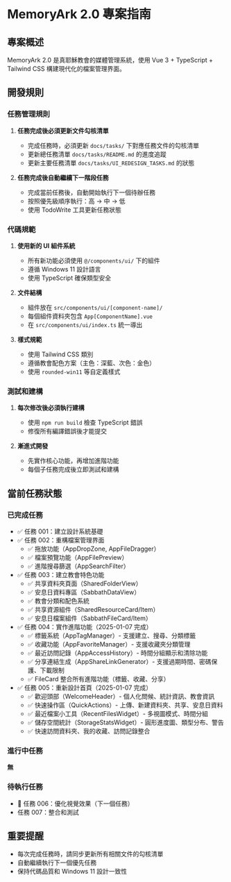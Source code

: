 # MemoryArk 2.0 專案指南

## 專案概述
MemoryArk 2.0 是真耶穌教會的媒體管理系統，使用 Vue 3 + TypeScript + Tailwind CSS 構建現代化的檔案管理界面。

## 開發規則

### 任務管理規則
1. **任務完成後必須更新文件勾核清單**
   - 完成任務時，必須更新 `docs/tasks/` 下對應任務文件的勾核清單
   - 更新總任務清單 `docs/tasks/README.md` 的進度追蹤
   - 更新主要任務清單 `docs/tasks/UI_REDESIGN_TASKS.md` 的狀態

2. **任務完成後自動繼續下一階段任務**
   - 完成當前任務後，自動開始執行下一個待辦任務
   - 按照優先級順序執行：高 → 中 → 低
   - 使用 TodoWrite 工具更新任務狀態

### 代碼規範
1. **使用新的 UI 組件系統**
   - 所有新功能必須使用 `@/components/ui/` 下的組件
   - 遵循 Windows 11 設計語言
   - 使用 TypeScript 確保類型安全

2. **文件結構**
   - 組件放在 `src/components/ui/[component-name]/`
   - 每個組件資料夾包含 `App[ComponentName].vue`
   - 在 `src/components/ui/index.ts` 統一導出

3. **樣式規範**
   - 使用 Tailwind CSS 類別
   - 遵循教會配色方案（主色：深藍、次色：金色）
   - 使用 `rounded-win11` 等自定義樣式

### 測試和建構
1. **每次修改後必須執行建構**
   - 使用 `npm run build` 檢查 TypeScript 錯誤
   - 修復所有編譯錯誤後才能提交

2. **漸進式開發**
   - 先實作核心功能，再增加進階功能
   - 每個子任務完成後立即測試和建構

## 當前任務狀態

### 已完成任務
- ✅ 任務 001：建立設計系統基礎
- ✅ 任務 002：重構檔案管理界面
  - ✅ 拖放功能（AppDropZone, AppFileDragger）
  - ✅ 檔案預覽功能（AppFilePreview）
  - ✅ 進階搜尋篩選（AppSearchFilter）
- ✅ 任務 003：建立教會特色功能
  - ✅ 共享資料夾頁面（SharedFolderView）
  - ✅ 安息日資料專區（SabbathDataView）
  - ✅ 教會分類和配色系統
  - ✅ 共享資源組件（SharedResourceCard/Item）
  - ✅ 安息日檔案組件（SabbathFileCard/Item）
- ✅ 任務 004：實作進階功能（2025-01-07 完成）
  - ✅ 標籤系統（AppTagManager）- 支援建立、搜尋、分類標籤
  - ✅ 收藏功能（AppFavoriteManager）- 支援收藏夾分類管理
  - ✅ 最近訪問記錄（AppAccessHistory）- 時間分組顯示和清除功能
  - ✅ 分享連結生成（AppShareLinkGenerator）- 支援過期時間、密碼保護、下載限制
  - ✅ FileCard 整合所有進階功能（標籤、收藏、分享）
- ✅ 任務 005：重新設計首頁（2025-01-07 完成）
  - ✅ 歡迎頭部（WelcomeHeader）- 個人化問候、統計資訊、教會資訊
  - ✅ 快速操作區（QuickActions）- 上傳、新建資料夾、共享、安息日資料
  - ✅ 最近檔案小工具（RecentFilesWidget）- 多視圖模式、時間分組
  - ✅ 儲存空間統計（StorageStatsWidget）- 圓形進度圖、類型分布、警告
  - ✅ 快速訪問資料夾、我的收藏、訪問記錄整合

### 進行中任務
**無**

### 待執行任務
- 🔄 任務 006：優化視覺效果（下一個任務）
- 任務 007：整合和測試

## 重要提醒
- 每次完成任務時，請同步更新所有相關文件的勾核清單
- 自動繼續執行下一個優先任務
- 保持代碼品質和 Windows 11 設計一致性
